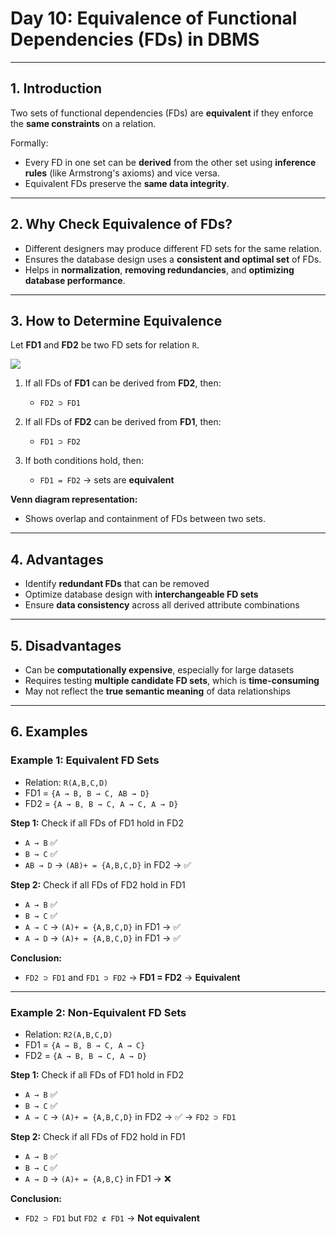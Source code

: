 # **Day 10: Equivalence of Functional Dependencies (FDs) in DBMS**

---

## **1. Introduction**

Two sets of functional dependencies (FDs) are **equivalent** if they enforce the **same constraints** on a relation.

Formally:

* Every FD in one set can be **derived** from the other set using **inference rules** (like Armstrong's axioms) and vice versa.
* Equivalent FDs preserve the **same data integrity**.

---

## **2. Why Check Equivalence of FDs?**

* Different designers may produce different FD sets for the same relation.
* Ensures the database design uses a **consistent and optimal set** of FDs.
* Helps in **normalization**, **removing redundancies**, and **optimizing database performance**.

---

## **3. How to Determine Equivalence**

Let **FD1** and **FD2** be two FD sets for relation `R`.

![](https://media.geeksforgeeks.org/wp-content/uploads/20230622164350/ezgifcom-gif-maker-(10).webp)

1. If all FDs of **FD1** can be derived from **FD2**, then:

   * `FD2 ⊃ FD1`

2. If all FDs of **FD2** can be derived from **FD1**, then:

   * `FD1 ⊃ FD2`

3. If both conditions hold, then:

   * `FD1 = FD2` → sets are **equivalent**

**Venn diagram representation:**

* Shows overlap and containment of FDs between two sets.

---

## **4. Advantages**

* Identify **redundant FDs** that can be removed
* Optimize database design with **interchangeable FD sets**
* Ensure **data consistency** across all derived attribute combinations

---

## **5. Disadvantages**

* Can be **computationally expensive**, especially for large datasets
* Requires testing **multiple candidate FD sets**, which is **time-consuming**
* May not reflect the **true semantic meaning** of data relationships

---

## **6. Examples**

### **Example 1: Equivalent FD Sets**

* Relation: `R(A,B,C,D)`
* FD1 = `{A → B, B → C, AB → D}`
* FD2 = `{A → B, B → C, A → C, A → D}`

**Step 1:** Check if all FDs of FD1 hold in FD2

* `A → B` ✅
* `B → C` ✅
* `AB → D` → `(AB)+ = {A,B,C,D}` in FD2 → ✅

**Step 2:** Check if all FDs of FD2 hold in FD1

* `A → B` ✅
* `B → C` ✅
* `A → C` → `(A)+ = {A,B,C,D}` in FD1 → ✅
* `A → D` → `(A)+ = {A,B,C,D}` in FD1 → ✅

**Conclusion:**

* `FD2 ⊃ FD1` and `FD1 ⊃ FD2` → **FD1 = FD2** → **Equivalent**

---

### **Example 2: Non-Equivalent FD Sets**

* Relation: `R2(A,B,C,D)`
* FD1 = `{A → B, B → C, A → C}`
* FD2 = `{A → B, B → C, A → D}`

**Step 1:** Check if all FDs of FD1 hold in FD2

* `A → B` ✅
* `B → C` ✅
* `A → C` → `(A)+ = {A,B,C,D}` in FD2 → ✅ → `FD2 ⊃ FD1`

**Step 2:** Check if all FDs of FD2 hold in FD1

* `A → B` ✅
* `B → C` ✅
* `A → D` → `(A)+ = {A,B,C}` in FD1 → ❌

**Conclusion:**

* `FD2 ⊃ FD1` but `FD2 ⊄ FD1` → **Not equivalent**

